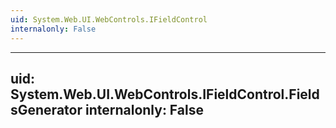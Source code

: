 ```yaml
---
uid: System.Web.UI.WebControls.IFieldControl
internalonly: False
---
```


---
uid: System.Web.UI.WebControls.IFieldControl.FieldsGenerator
internalonly: False
---
